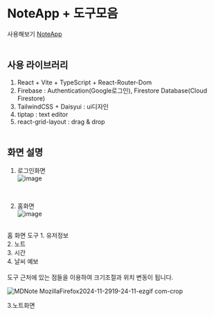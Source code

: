 # NoteApp + 도구모음
사용해보기 [NoteApp](https://note-99a82.web.app/login)
<br/><br/>

## 사용 라이브러리
1. React + Vite + TypeScript + React-Router-Dom
2. Firebase : Authentication(Google로그인), Firestore Database(Cloud Firestore)
3. TailwindCSS + Daisyui : ui디자인
4. tiptap : text editor
5. react-grid-layout : drag & drop
<br/><br/>

## 화면 설명
1. 로그인화면<br/>
![image](https://github.com/user-attachments/assets/9a9596a5-78bd-4aaa-9102-377e0b5cdbcf)
<br/>

2. 홈화면<br/>
![image](https://github.com/user-attachments/assets/b729faa7-c763-43fb-942e-7bad6ab739b7)
<br/>
홈 화면 도구
  1. 유저정보<br/>
  2. 노트<br/>
  3. 시간<br/>
  4. 날씨 예보<br/>
<br/>
도구 근처에 있는 점들을 이용하여 크기조절과 위치 변동이 됩니다.<br/>

![MDNote MozillaFirefox2024-11-2919-24-11-ezgif com-crop](https://github.com/user-attachments/assets/55a9f065-b63f-40ae-bdc8-40a08bd5f84c)


3.노트화면
